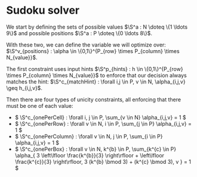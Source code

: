# Sudoku solver

We start by defining the sets of possible values $\S^a : N \doteq \{1 \ldots 9\}$ and possible
positions $\S^a : P \doteq \{0 \ldots 8\}$.

With these two, we can define the variable we will optimize over: $\S^v_{positions} : \alpha \in \{0,1\}^{P_{row} \times P_{column} \times N_{value}}$.

The first constraint uses input hints $\S^p_{hints} : h \in \{0,1\}^{P_{row} \times P_{column} \times N_{value}}$ to enforce that our decision always matches the hint: $\S^c_{matchHint} : \forall i,j \in P, v \in N, \alpha_{i,j,v} \geq h_{i,j,v}$.

Then there are four types of unicity constraints, all enforcing that there must be one of each value:

+ $
\S^c_{onePerCell} :
    \forall i, j \in P,
      \sum_{v \in N} \alpha_{i,j,v} = 1
$
+ $
\S^c_{onePerRow} :
    \forall v \in N, i \in P,
      \sum_{j \in P} \alpha_{i,j,v} = 1
$
+ $
\S^c_{onePerColumn} :
    \forall v \in N, j \in P,
      \sum_{i \in P} \alpha_{i,j,v} = 1
$
+ $
\S^c_{onePerBox} :
    \forall v \in N, k^{b} \in P,
    \sum_{k^{c} \in P}
      \alpha_{
        3 \left\lfloor \frac{k^{b}}{3} \right\rfloor
          + \left\lfloor \frac{k^{c}}{3} \right\rfloor,
        3 (k^{b} \bmod 3) + (k^{c} \bmod 3),
        v
      }
    = 1
$
